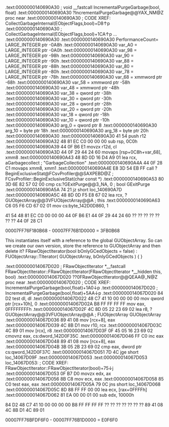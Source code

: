 
.text:0000000140690A30                         ; void __fastcall IncrementalPurgeGarbage(bool, float)
.text:0000000140690A30                         ?IncrementalPurgeGarbage@@YAX_NM@Z proc near
.text:0000000140690A30                                                                 ; CODE XREF: CollectGarbageInternal(EObjectFlags,bool)+D8↑p
.text:0000000140690A30                                                                 ; CollectGarbageInternal(EObjectFlags,bool)+1CA↑p ...
.text:0000000140690A30
.text:0000000140690A30                         PerformanceCount= LARGE_INTEGER ptr -0A8h
.text:0000000140690A30                         var_A0          = LARGE_INTEGER ptr -0A0h
.text:0000000140690A30                         var_98          = LARGE_INTEGER ptr -98h
.text:0000000140690A30                         var_90          = LARGE_INTEGER ptr -90h
.text:0000000140690A30                         var_88          = LARGE_INTEGER ptr -88h
.text:0000000140690A30                         var_80          = LARGE_INTEGER ptr -80h
.text:0000000140690A30                         var_78          = LARGE_INTEGER ptr -78h
.text:0000000140690A30                         var_68          = xmmword ptr -68h
.text:0000000140690A30                         var_58          = xmmword ptr -58h
.text:0000000140690A30                         var_48          = xmmword ptr -48h
.text:0000000140690A30                         var_38          = qword ptr -38h
.text:0000000140690A30                         var_30          = qword ptr -30h
.text:0000000140690A30                         var_28          = qword ptr -28h
.text:0000000140690A30                         var_20          = qword ptr -20h
.text:0000000140690A30                         var_18          = qword ptr -18h
.text:0000000140690A30                         var_10          = qword ptr -10h
.text:0000000140690A30                         arg_0           = qword ptr  8
.text:0000000140690A30                         arg_10          = byte ptr  18h
.text:0000000140690A30                         arg_18          = byte ptr  20h
.text:0000000140690A30
.text:0000000140690A30 41 54                                   push    r12
.text:0000000140690A32 48 81 EC C0 00 00 00                    sub     rsp, 0C0h
.text:0000000140690A39 44 0F B6 E1                             movzx   r12d, cl
.text:0000000140690A3D 44 0F 29 44 24 60                       movaps  [rsp+0C8h+var_68], xmm8
.text:0000000140690A43 48 8D 0D 16 D4 A9 01                    lea     rcx, aGarbagecollect ; "GarbageCollection"
.text:0000000140690A4A 44 0F 28 C1                             movaps  xmm8, xmm1
.text:0000000140690A4E E8 3D 54 EB FF                          call    ?BeginExclusiveStat@FCsvProfiler@@SAXPEBD@Z ; FCsvProfiler::BeginExclusiveStat(char const *)
.text:0000000140690A53 80 3D 6E 82 57 02 00                    cmp     cs:?GExitPurge@@3_NA, 0 ; bool GExitPurge
.text:0000000140690A5A 74 21                                   jz      short loc_140690A7D
.text:0000000140690A5C 48 8D 0D F5 E8 67 02                    lea     rcx, ?GUObjectArray@@3VFUObjectArray@@A ; this
.text:0000000140690A63 C6 05 F6 CD 67 02 01                    mov     cs:byte_142D0D860, 1

41 54 48 81 EC C0 00 00 00 44 0F B6 E1 44 0F 29 44 24 60 ?? ?? ?? ?? ?? ?? ?? 44 0F 28 C1

00007FF76F180B68 - 00007FF76B1D0000 = 3FB0B68


This instantiates itself with a reference to the global GUObjectArray. So can we create our own version, store the reference to GUObjectArray
and then delete it?
FRawObjectIterator(bool bOnlyGCedObjects = false) :
	FUObjectArray::TIterator( GUObjectArray, bOnlyGCedObjects )
	{
	}

.text:000000014067D020                         ; FRawObjectIterator *__fastcall FRawObjectIterator::FRawObjectIterator(FRawObjectIterator *__hidden this, bool)
.text:000000014067D020                         ??0FRawObjectIterator@@QEAA@_N@Z proc near
.text:000000014067D020                                                                 ; CODE XREF: IncrementalPurgeGarbage(bool,float)+1A0↓p
.text:000000014067D020                                                                 ; IncrementalPurgeGarbage(bool,float)+5AA↓p
.text:000000014067D020 84 D2                                   test    dl, dl
.text:000000014067D022 48 C7 41 10 00 00 00 00                 mov     qword ptr [rcx+10h], 0
.text:000000014067D02A B8 FF FF FF FF                          mov     eax, 0FFFFFFFFh
.text:000000014067D02F 4C 8D 05 22 23 69 02                    lea     r8, ?GUObjectArray@@3VFUObjectArray@@A ; FUObjectArray GUObjectArray
.text:000000014067D036 89 41 08                                mov     [rcx+8], eax
.text:000000014067D039 4C 8B D1                                mov     r10, rcx
.text:000000014067D03C 4C 89 01                                mov     [rcx], r8
.text:000000014067D03F 0F 45 05 16 23 69 02                    cmovnz  eax, cs:dword_142D0F35C
.text:000000014067D046 FF C0                                   inc     eax
.text:000000014067D048 89 41 08                                mov     [rcx+8], eax
.text:000000014067D04B 3B 05 2B 23 69 02                       cmp     eax, dword ptr cs:qword_142D0F37C
.text:000000014067D051 7D 4C                                   jge     short loc_14067D09F
.text:000000014067D053
.text:000000014067D053                         loc_14067D053:                          ; CODE XREF: FRawObjectIterator::FRawObjectIterator(bool)+75↓j
.text:000000014067D053 0F B7 D0                                movzx   edx, ax
.text:000000014067D056 8B C8                                   mov     ecx, eax
.text:000000014067D058 85 C0                                   test    eax, eax
.text:000000014067D05A 79 0C                                   jns     short loc_14067D068
.text:000000014067D05C 8D 88 FF FF 00 00                       lea     ecx, [rax+0FFFFh]
.text:000000014067D062 81 EA 00 00 01 00                       sub     edx, 10000h

84 D2 48 C7 41 10 00 00 00 00 B8 FF FF FF FF ?? ?? ?? ?? ?? ?? ?? 89 41 08 4C 8B D1 4C 89 01

00007FF76BFDF6F0 - 00007FF76B1D0000 = E0F6F0